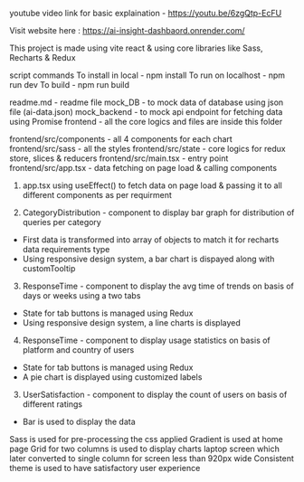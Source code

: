 <!-- youtube video link -->

youtube video link for basic explaination - https://youtu.be/6zgQtp-EcFU

<!-- website live link -->

Visit website here : https://ai-insight-dashbaord.onrender.com/

<!-- Project setup -->

This project is made using vite react & using core libraries like Sass, Recharts & Redux

script commands
To install in local - npm install
To run on localhost - npm run dev
To build - npm run build

<!-- Main folder structure -->

readme.md - readme file
mock_DB - to mock data of database using json file (ai-data.json)
mock_backend - to mock api endpoint for fetching data using Promise
frontend - all the core logics and files are inside this folder

frontend/src/components - all 4 components for each chart
frontend/src/sass - all the styles
frontend/src/state - core logics for redux store, slices & reducers
frontend/src/main.tsx - entry point
frontend/src/app.tsx - data fetching on page load & calling components

<!-- funcionality -->

1. app.tsx
   using useEffect() to fetch data on page load & passing it to all different components as per requirment

2. CategoryDistribution - component to display bar graph for distribution of queries per category

- First data is transformed into array of objects to match it for recharts data requirements type
- Using responsive design system, a bar chart is dispayed along with customTooltip

3. ResponseTime - component to display the avg time of trends on basis of days or weeks using a two tabs

- State for tab buttons is managed using Redux
- Using responsive design system, a line charts is displayed

4. ResponseTime - component to display usage statistics on basis of platform and country of users

- State for tab buttons is managed using Redux
- A pie chart is displayed using customized labels

3. UserSatisfaction - component to display the count of users on basis of different ratings

- Bar is used to display the data

<!-- Main styles -->

Sass is used for pre-processing the css applied
Gradient is used at home page
Grid for two columns is used to display charts laptop screen which later converted to single column for screen less than 920px wide
Consistent theme is used to have satisfactory user experience
